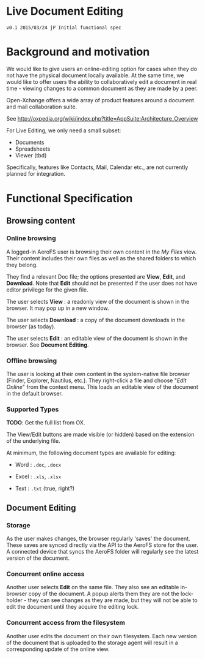 # Live Document Editing

    v0.1 2015/03/24 jP Initial functional spec


# Background and motivation

We would like to give users an online-editing option for cases when they do not
have the physical document locally available. At the same time, we would like
to offer users the ability to collaboratively edit a document in real time -
viewing changes to a common document as they are made by a peer.

Open-Xchange offers a wide array of product features around a document and mail
collaboration suite.

See http://oxpedia.org/wiki/index.php?title=AppSuite:Architecture_Overview

For Live Editing, we only need a small subset:
 - Documents
 - Spreadsheets
 - Viewer (tbd)

Specifically, features like Contacts, Mail, Calendar etc., are not currently
planned for integration.


# Functional Specification

## Browsing content

### Online browsing

A logged-in AeroFS user is browsing their own content in the *My Files* view.
Their content includes their own files as well as the shared folders to which
they belong.

They find a relevant Doc file; the options presented are **View**,  **Edit**,
and **Download**. Note that **Edit** should not be presented if the user does
not have editor privilege for the given file.

The user selects **View** : a readonly view of the document is shown in the
browser. It may pop up in a new window.

The user selects **Download** : a copy of the document downloads in the browser
(as today).

The user selects **Edit** : an editable view of the document is shown in the
browser. See **Document Editing**.


### Offline browsing

The user is looking at their own content in the system-native file browser
(Finder, Explorer, Nautilus, etc.). They right-click a file and choose "_Edit
Online_" from the context menu. This loads an editable view of the document in
the default browser.


### Supported Types

**TODO**: Get the full list from OX.

The View/Edit buttons are made visible (or hidden) based on the extension of
the underlying file.

At minimum, the following document types are available for editing:

 - Word : `.doc`, `.docx`

 - Excel : `.xls`, `.xlsx`

 - Text : `.txt` (true, right?)


## Document Editing


### Storage

As the user makes changes, the browser regularly 'saves' the document. These
saves are synced directly via the API to the AeroFS store for the user. A
connected device that syncs the AeroFS folder will regularly see the latest
version of the document.


### Concurrent online access

Another user selects **Edit** on the same file. They also see an editable
in-browser copy of the document. A popup alerts them they are not the
lock-holder - they can see changes as they are made, but they will not be able
to edit the document until they acquire  the editing lock.


### Concurrent access from the filesystem

Another user edits the document on their own filesystem. Each new version of
the document that is uploaded to the storage agent will result in a
corresponding update of the online view.

